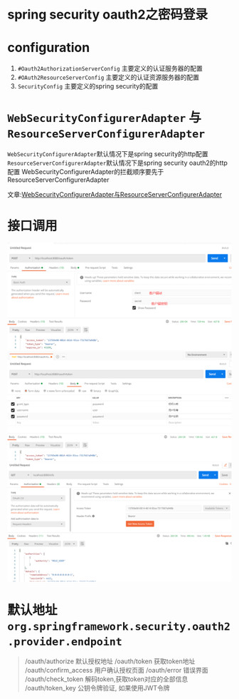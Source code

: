 # spring security oauth2之密码登录

# configuration
1. `#Oauth2AuthorizationServerConfig` 主要定义的认证服务器的配置
2. `#OAuth2ResourceServerConfig` 主要定义的认证资源服务器的配置
3. `SecurityConfig` 主要定义的spring security的配置

# `WebSecurityConfigurerAdapter` 与 `ResourceServerConfigurerAdapter`
`WebSecurityConfigurerAdapter`默认情况下是spring security的http配置
`ResourceServerConfigurerAdapter`默认情况下是spring security oauth2的http配置
WebSecurityConfigurerAdapter的拦截顺序要先于ResourceServerConfigurerAdapter

文章:[WebSecurityConfigurerAdapter与ResourceServerConfigurerAdapter](https://www.jianshu.com/p/fe1194ca8ecd)

# 接口调用
<img src="https://github.com/hb0730/spring-security-oauth2-example/blob/master/doc/password/password-01.png" alt="1">

<img src="https://github.com/hb0730/spring-security-oauth2-example/blob/master/doc/password/password-02.png" alt="2">

<img src="https://github.com/hb0730/spring-security-oauth2-example/blob/master/doc/password/password-03.png" alt="3">

# 默认地址 `org.springframework.security.oauth2.provider.endpoint`
> /oauth/authorize 默认授权地址 
> /oauth/token 获取token地址 
> /oauth/confirm_access 用户确认授权页面 
> /oauth/error 错误界面 
> /oauth/check_token 解码token,获取token对应的全部信息 
> /oauth/token_key 公钥令牌验证, 如果使用JWT令牌
